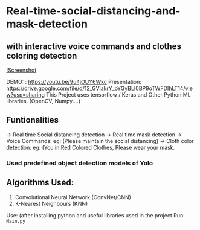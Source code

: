 # Real-time-social-distancing-and-mask-detection
## with interactive voice commands and clothes coloring detection

[!Screenshot](demoImage.png)

DEMO: : https://youtu.be/9u4jOUY6Wkc
Presentation: https://drive.google.com/file/d/12_GViakrY_oYGyBLI0BP9oTWFDIhLT14/view?usp=sharing
This Project uses tensorflow / Keras and Other Python ML libraries. (OpenCV, Numpy....)
## Funtionalities
-> Real time Social distancing detection
-> Real time mask detection
-> Voice Commands: eg: (Please maintain the social distancing)
-> Cloth color detection: eg: (You in Red Colored Clothes, Please wear your mask.

### Used predefined object detection models of Yolo

## Algorithms Used:

1. Convolutional Neural Network (ConvNet/CNN)
2. K-Nearest Neighbours (KNN)

Use:
(after installing python and useful libraries used in the project
Run: `Main.py`
